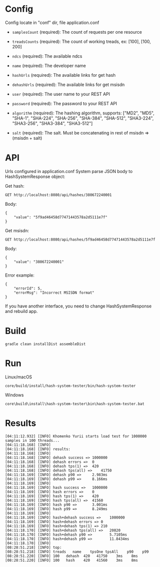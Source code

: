 Config
===
Config locate in "conf" dir, file application.conf

 * `samplesCount` (required): The count of requests per one resource
 * `treadsCounts` (required): The count of working treads, ex: [100], [100, 200]
 * `ndcs` (required): The available ndcs
 
 * `name` (required): The developer name
 
 * `hashUrls` (required): The available links for get hash
 * `dehashUrls` (required): The available links for get msisdn
 
 * `user` (required): The user name to your REST API
 * `password` (required): The password to your REST API
 
 * `algorithm` (required): The hashing algorithm, supports: ["MD2", "MD5", "SHA-1", "SHA-224", "SHA-256", "SHA-384", "SHA-512", "SHA3-224", "SHA3-256", "SHA3-384", "SHA3-512"]
 * `salt` (required): The salt. Must be concatenating in rest of msisdn => (msisdn + salt)

API
===
Urls configured in application.conf
System parse JSON body to HashSystemResponse object:

Get hash:
```
GET http://localhost:8080/api/hashes/380672240001
```

Body:
```
{
    "value": "5f9ad46458d77471443578a2d5111e7f"
}
```

Get msisdn:
```
GET http://localhost:8080/api/hashes/5f9ad46458d77471443578a2d5111e7f
```

Body:
```
{
    "value": "380672240001"
}
```

Error example:
```
{
    "errorId": 5,
    "errorMsg": "Incorrect MSISDN format"
}
```

If you have another interface, you need to change HashSystemResponse and rebuild app.


Build
===
```
gradle clean installDist assembleDist
```

Run
===

Linux/macOS
```
core/build/install/hash-system-tester/bin/hash-system-tester
```
Windows
```
core\build\install\hash-system-tester\bin\hash-system-tester.bat
```


Results
===
```
[04:11:12.932] [INFO] Khomenko Yurii starts load test for 1000000 samples in 100 threads...
[04:11:18.168] [INFO] 
[04:11:18.168] [INFO] results:
[04:11:18.168] [INFO] 
[04:11:18.168] [INFO] dehash success =>	1000000
[04:11:18.168] [INFO] dehash errors =>	0
[04:11:18.168] [INFO] dehash tps(1) =>	420
[04:11:18.168] [INFO] dehash tps(all) =>	41750
[04:11:18.169] [INFO] dehash p90 =>		2.983ms
[04:11:18.169] [INFO] dehash p99 =>		8.166ms
[04:11:18.169] [INFO] 
[04:11:18.169] [INFO] hash success =>	1000000
[04:11:18.169] [INFO] hash errors =>	0
[04:11:18.169] [INFO] hash tps(1) =>	420
[04:11:18.169] [INFO] hash tps(all) =>	41560
[04:11:18.169] [INFO] hash p90 =>		3.001ms
[04:11:18.169] [INFO] hash p99 =>		8.249ms
[04:11:18.169] [INFO] 
[04:11:18.169] [INFO] hash+dehash success =>	1000000
[04:11:18.169] [INFO] hash+dehash errors =>	0
[04:11:18.169] [INFO] hash+dehash tps(1) =>	210
[04:11:18.170] [INFO] hash+dehash tps(all) =>	20820
[04:11:18.170] [INFO] hash+dehash p90 =>		5.7105ms
[04:11:18.170] [INFO] hash+dehash p99 =>		11.8434ms
[04:11:18.170] [INFO] 
[08:28:51.218] [INFO] top:
[08:28:51.218] [INFO] treads   name    tpsOne tpsAll    p90    p99
[08:28:51.220] [INFO] 100	dehash	420   41750    3ms    8ms
[08:28:51.220] [INFO] 100	hash	420   41560    3ms    8ms
```